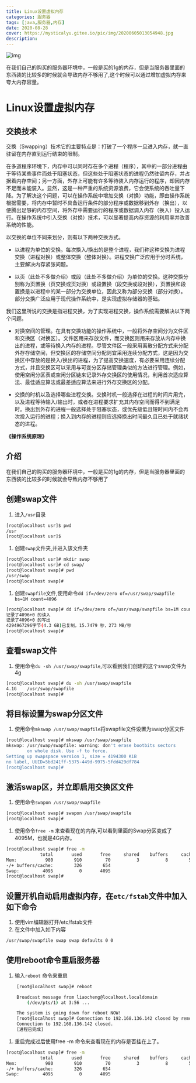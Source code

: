 ```yaml
---
title: Linux设置虚拟内存
categories: 服务器
tags: [java,服务器,内存] 
date: 2020-08-28
cover: https://mysticalyu.gitee.io/pic/img/20200605013054948.jpg
description: 
---
```


![img](https://mysticalyu.gitee.io/pic/img/a-i-20.jpg)

在我们自己的购买的服务器环境中，一般是买的1g的内存，但是当服务器里面的东西装的比较多的时候就会导致内存不够用了,这个时候可以通过增加虚拟内存来夸大内存容量。



 <!-- more -->



# Linux设置虚拟内存

## 交换技术

交换（Swapping）技术它的主要特点是：打破了一个程序一旦进入内存，就一直驻留在内存直到运行结束的限制。

在多道程序环境下，内存中可以同时存在多个进程（程序），其中的一部分进程由于等待某些事件而处于阻塞状态，但这些处于阻塞状态的进程仍然驻留内存，并占据着内存空间；另一方面，外存上可能有许多等待装入内存运行的程序，却因内存不足而未能装入。显然，这是一种严重的系统资源浪费，它会使系统的吞吐量下降。为了解决这个问题，可以在操作系统中增加交换（对换）功能，即由操作系统根据需要，将内存中暂时不具备运行条件的部分程序或数据移到外存（换出），以便腾出足够的内存空间，将外存中需要运行的程序或数据调入内存（换入）投入运行。在操作系统中引入交换（对换）技术，可以显著提高内存资源的利用率并改善系统的性能。

以交换的单位不同来划分，则有以下两种交换方式。

- 以进程为单位的交换。每次换入/换出的是整个进程，我们称这种交换为进程交换（进程对换）或整体交换（整体对换）。进程交换广泛应用于分时系统，主要解决内存紧张问题。

- 以页（此处不多做介绍）或段（此处不多做介绍）为单位的交换。这种交换分别称为页置换（页交换或页对换）或段置换（段交换或段对换），页置换和段置换是以进程中的某一部分为交换单位，因此又称为部分交换（部分对换）。部分交换广泛应用于现代操作系统中，是实现虚拟存储器的基础。

我们这里所说的交换是指进程交换，为了实现进程交换，操作系统需要解决以下两个问题。

- 对换空间的管理。在具有交换功能的操作系统中，一般将外存空间分为文件区和交换区（对换区）。文件区用来存放文件，而交换区则用来存放从内存中换出的进程，或等待换入内存的进程。尽管文件区一般采用离散分配方式来分配外存存储空间，但交换区的存储空间分配则宜采用连续分配方式，这是因为交换区中存放的是换入/换出的进程，为了提高交换速度，有必要采用连续分配方式，并且交换区可以采用与可变分区存储管理类似的方法进行管理。例如，使用空闲分区表或空闲分区链来记录外存交换区的使用情况，利用首次适应算法、最佳适应算法或最差适应算法来进行外存交换区的分配。

- 交换的时机以及选择哪些进程交换。交换时机一般选择在进程的时间片用完，以及进程等待输入/输出时，或者在进程要求扩充其内存空间而得不到满足时。换出到外存的进程一般选择处于阻塞状态，或优先级低且短时间内不会再次投入运行的进程；换入到内存的进程则应选择换出时间最久且已处于就绪状态的进程。

**《操作系统原理》**



## 介绍

在我们自己的购买的服务器环境中，一般是买的1g的内存，但是当服务器里面的东西装的比较多的时候就会导致内存不够用了

## 创建swap文件

1. 进入`/usr`目录

```bash
[root@localhost usr]$ pwd
/usr
[root@localhost usr]$ 

```

1. 创建`swap`文件夹,并进入该文件夹

```bash
[root@localhost usr]# mkdir swap
[root@localhost usr]# cd swap/
[root@localhost swap]# pwd
/usr/swap
[root@localhost swap]# 

```

1. 创建`swapfile`文件,使用命令`dd if=/dev/zero of=/usr/swap/swapfile bs=1M count=4096`

```bash
[root@localhost swap]# dd if=/dev/zero of=/usr/swap/swapfile bs=1M count=4096
记录了4096+0 的读入
记录了4096+0 的写出
4294967296字节(4.3 GB)已复制，15.7479 秒，273 MB/秒
[root@localhost swap]#
```

## 查看swap文件

1. 使用命令`du -sh /usr/swap/swapfile`,可以看到我们创建的这个swap文件为4g

```bash
[root@localhost swap]# du -sh /usr/swap/swapfile
4.1G	/usr/swap/swapfile
[root@localhost swap]# 
```

## 将目标设置为swap分区文件

1. 使用命令`mkswap /usr/swap/swapfile`将swapfile文件设置为swap分区文件

```bash
[root@localhost swap]# mkswap /usr/swap/swapfile
mkswap: /usr/swap/swapfile: warning: don't erase bootbits sectors
        on whole disk. Use -f to force.
Setting up swapspace version 1, size = 4194300 KiB
no label, UUID=5bd241ff-5375-449d-9975-5fdd429df784
[root@localhost swap]#
```

## 激活swap区，并立即启用交换区文件

1. 使用命令`swapon /usr/swap/swapfile`

```bash
[root@localhost swap]# swapon /usr/swap/swapfile
[root@localhost swap]#
```

1. 使用命令`free -m` 来查看现在的内存,可以看到里面的Swap分区变成了4095M，也就是4G内存。

```bash
[root@localhost swap]# free -m
             total       used       free     shared    buffers     cached
Mem:           980        910         70          3          8        575
-/+ buffers/cache:        326        654
Swap:         4095          0       4095
[root@localhost swap]#
```

## 设置开机自动启用虚拟内存，在`etc/fstab`文件中加入如下命令

1. 使用vim编辑器打开/etc/fstab文件
2. 在文件中加入如下内容

```bash
/usr/swap/swapfile swap swap defaults 0 0
```

## 使用reboot命令重启服务器

1. 输入`reboot` 命令来重启

```bash
	[root@localhost swap]# reboot

	Broadcast message from liaocheng@localhost.localdomain
		(/dev/pts/1) at 3:56 ...

	The system is going down for reboot NOW!
	[root@localhost swap]# Connection to 192.168.136.142 closed by remote host.
	Connection to 192.168.136.142 closed.
	[进程已完成]
```

1. 重启完成过后使用free -m 命令来查看现在的内存是否挂在上了。

```bash
[root@localhost swap]# free -m
             total       used       free     shared    buffers     cached
Mem:           980        910         70          3          8        575
-/+ buffers/cache:        326        654
Swap:         4095          0       4095
```




